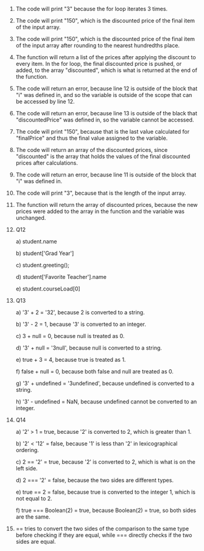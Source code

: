 1) The code will print "3" because the for loop iterates 3 times.
2) The code will print "150", which is the discounted price of the final item of the input array.
3) The code will print "150", which is the discounted price of the final item of the input array after rounding to the nearest hundredths place.
4) The function will return a list of the prices after applying the discount to every item. In the for loop, the final discounted price is pushed, or added, to the array "discounted", which is what is returned at the end of the function.
5) The code will return an error, because line 12 is outside of the block that "i" was defined in, and so the variable is outside of the scope that can be accessed by line 12.
6) The code will return an error, because line 13 is outside of the black that "discountedPrice" was defined in, so the variable cannot be accessed.
7) The code will print "150", because that is the last value calculated for "finalPrice" and thus the final value assigned to the variable.
8) The code will return an array of the discounted prices, since "discounted" is the array that holds the values of the final discounted prices after calculations.
9) The code will return an error, because line 11 is outside of the block that "i" was defined in.
10) The code will print "3", because that is the length of the input array.
11) The function will return the array of discounted prices, because the new prices were added to the array in the function and the variable was unchanged.
12) Q12
    
    a) student.name
    
    b) student['Grad Year']
    
    c) student.greeting();
    
    d) student['Favorite Teacher'].name
    
    e) student.courseLoad[0]
    
13) Q13
    
    a) '3' + 2 = '32', because 2 is converted to a string.
    
    b) '3' - 2 = 1, because '3' is converted to an integer.
    
    c) 3 + null = 0, because null is treated as 0.
    
    d) '3' + null = '3null', because null is converted to a string.
    
    e) true + 3 = 4, because true is treated as 1.
    
    f) false + null = 0, because both false and null are treated as 0.
    
    g) '3' + undefined = '3undefined', because undefined is converted to a string.
    
    h) '3' - undefined = NaN, because undefined cannot be converted to an integer.
    
14) Q14

    a) '2' > 1 = true, because '2' is converted to 2, which is greater than 1.
    
    b) '2' < '12' = false, because '1' is less than '2' in lexicographical ordering.
    
    c) 2 == '2' = true, because '2' is converted to 2, which is what is on the left side.
    
    d) 2 === '2' = false, because the two sides are different types.
    
    e) true == 2 = false, because true is converted to the integer 1, which is not equal to 2.
    
    f) true === Boolean(2) = true, because Boolean(2) = true, so both sides are the same.
    
    
15) == tries to convert the two sides of the comparison to the same type before checking if they are equal, while === directly checks if the two sides are equal.
